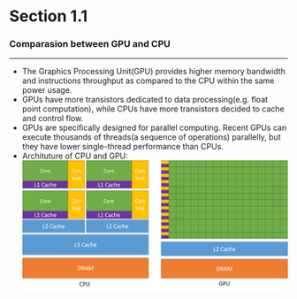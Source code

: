 # Section 1.1
### Comparasion between GPU and CPU
-------------
- The Graphics Processing Unit(GPU) provides higher memory bandwidth and instructions throughput as compared to the CPU within the same power usage.
- GPUs have more transistors dedicated to data processing(e.g. float point computation), while CPUs have more transistors decided to cache and control flow.
- GPUs are specifically designed for parallel computing. Recent GPUs can execute thousands of threads(a sequence of operations) parallelly, but they have lower single-thread performance than CPUs.  
- Archituture of CPU and GPU: ![alt text](GPU_CPU_architecture.PNG)

